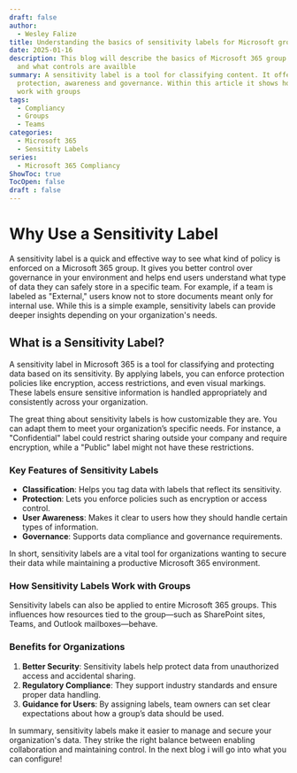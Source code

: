 ```yaml
---
draft: false
author:
  - Wesley Falize
title: Understanding the basics of sensitivity labels for Microsoft groups
date: 2025-01-16
description: This blog will describe the basics of Microsoft 365 group labeling
  and what controls are availble
summary: A sensitivity label is a tool for classifying content. It offers
  protection, awareness and governance. Within this article it shows how they
  work with groups
tags:
  - Compliancy
  - Groups
  - Teams
categories:
  - Microsoft 365
  - Sensitity Labels
series:
  - Microsoft 365 Compliancy
ShowToc: true
TocOpen: false
draft : false
---
```

# Why Use a Sensitivity Label
A sensitivity label is a quick and effective way to see what kind of policy is enforced on a Microsoft 365 group. It gives you better control over governance in your environment and helps end users understand what type of data they can safely store in a specific team. For example, if a team is labeled as "External," users know not to store documents meant only for internal use. While this is a simple example, sensitivity labels can provide deeper insights depending on your organization's needs.

## What is a Sensitivity Label?
A sensitivity label in Microsoft 365 is a tool for classifying and protecting data based on its sensitivity. By applying labels, you can enforce protection policies like encryption, access restrictions, and even visual markings. These labels ensure sensitive information is handled appropriately and consistently across your organization.

The great thing about sensitivity labels is how customizable they are. You can adapt them to meet your organization’s specific needs. For instance, a "Confidential" label could restrict sharing outside your company and require encryption, while a "Public" label might not have these restrictions.
### Key Features of Sensitivity Labels
- **Classification**: Helps you tag data with labels that reflect its sensitivity.
- **Protection**: Lets you enforce policies such as encryption or access control.
- **User Awareness**: Makes it clear to users how they should handle certain types of information.
- **Governance**: Supports data compliance and governance requirements.

In short, sensitivity labels are a vital tool for organizations wanting to secure their data while maintaining a productive Microsoft 365 environment.

### How Sensitivity Labels Work with Groups

Sensitivity labels can also be applied to entire Microsoft 365 groups. This influences how resources tied to the group—such as SharePoint sites, Teams, and Outlook mailboxes—behave.

### Benefits for Organizations

1. **Better Security**: Sensitivity labels help protect data from unauthorized access and accidental sharing.
2. **Regulatory Compliance**: They support industry standards and ensure proper data handling.
3. **Guidance for Users**: By assigning labels, team owners can set clear expectations about how a group’s data should be used.

In summary, sensitivity labels make it easier to manage and secure your organization's data. They strike the right balance between enabling collaboration and maintaining control. In the next blog i will go into what you can configure!
